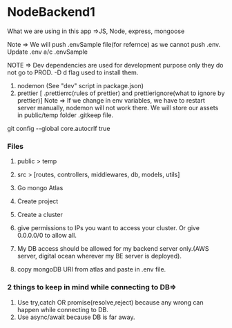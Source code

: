 # NodeBackend1
What we are using in this app =>JS, Node, express, mongoose

Note => We will push .envSample file(for refernce) as we cannot push .env. Update .env a/c .envSample

NOTE => Dev dependencies are used for development purpose only they do not go to PROD.  -D d flag used to install them.
1. nodemon (See "dev" script in package.json)
2. prettier  [ .prettierrc(rules of prettier)  and prettierignore(what to ignore by prettier)]
Note => If we change in env variables, we have to restart server manually, nodemon will not work there.
We will store our assets in public/temp folder
.gitkeep file. 

git config --global core.autocrlf true

### Files 
1. public > temp
2. src > [routes, controllers, middlewares, db, models, utils]

1. Go mongo Atlas
2. Create project
3. Create a cluster
4. give permissions to IPs you want to access your cluster. Or give 0.0.0.0/0 to allow all.
5. My DB access should be allowed for my backend server only.(AWS server, digital ocean wherever my BE server is deployed).
6. copy mongoDB URI from atlas and paste in .env file.

### 2 things to keep in mind while connecting to DB=>
1. Use try,catch OR promise(resolve,reject) because any wrong can happen while connecting to DB.
2. Use async/await because DB is far away.